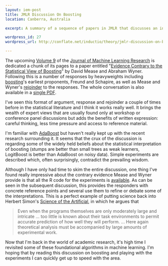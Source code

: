 ```yaml
--- 
layout: iem-post
title: JMLR Discussion On Boosting
location: Canberra, Australia

excerpt: A summary of a sequence of papers in JMLR that discusses an interpretation of boosting.

wordpress_id: 27
wordpress_url: http://conflate.net/inductio/theory/jmlr-discussion-on-boosting/

---
```

The upcoming [Volume 9][v9] of the [Journal of Machine Learning Research][jmlr] is dedicated a chunk of its pages to a paper entitled "[Evidence Contrary to the Statistical View of Boosting][mease08a]" by David Mease and Abraham Wyner. Following this is a number of responses by heavyweights including [boosting][]'s earliest proponents, Freund and Schapire, as well as Mease and Wyner's [rejoinder][mease08b] to the responses. The whole conversation is also available in a [single PDF][].

I've seen this format of argument, response and rejoinder a couple of times before in the statistical literature and I think it works really well. It brings the wealth of expert views that are usually found only at workshop or conference panel discussions but adds the benefits of written expression: careful thinking, less time pressure and access to reference material. 

I'm familiar with [AdaBoost][] but haven't really kept up with the recent research surrounding it. It seems that the crux of the discussion is regarding some of the widely held beliefs about the statistical interpretation of boosting (stumps are better than small trees as weak learners, LogitBoost is better than AdaBoost on noisy data). Simple experiments are described which, often surprisingly, contradict the prevailing wisdom. 

Although I have only had time to skim the entire discussion, one thing I've found really impressive about the contrary evidence Mease and Wyner provide is that all the R code for the experiments is [available][r_code]. As can be seen in the subsequent discussion, this provides the responders with concrete reference points and several use them to refine or debate some of the interpretations. This is a perfect example of putting science back into Herbert Simon's [Science of the Artificial][sota], in which he argues that
> Even when the programs themselves are only moderately large and intricate ... 
> too little is known about their task environments to permit accurate prediction of
> how well they will perform. ... Here again theoretical analysis must be 
> accompanied by large amounts of 
> experimental work.

Now that I'm back in the world of academic research, it's high time I revisited some of these foundational algorithms in machine learning. I'm hoping that by reading this discussion on boosting and playing with the experiments I can quickly get up to speed with the area.

[sota]: http://www.librarything.com/work/253126
[r_code]: http://www.davemease.com/contraryevidence/
[boosting]: http://www.boosting.org/
[v9]: http://jmlr.csail.mit.edu/papers/v9/
[jmlr]: http://jmlr.org/
[mease08a]: http://www.jmlr.org/papers/volume9/mease08a/mease08a.pdf
[mease08b]: http://www.jmlr.org/papers/volume9/mease08b/mease08b.pdf
[single pdf]:http://www.jmlr.org/papers/volume9/mease08a/mease08a_with_discussion.pdf
[adaboost]: http://en.wikipedia.org/wiki/AdaBoost
